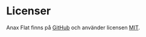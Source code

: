 Licenser
==============================================

Anax Flat finns på [GitHub](https://github.com/canax/anax-flat) och använder licensen [MIT](https://github.com/canax/anax-flat/blob/master/LICENSE).
